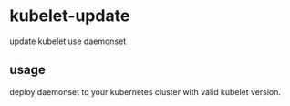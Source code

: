 # kubelet-update
update kubelet use daemonset 

## usage 
deploy daemonset to your kubernetes cluster with valid kubelet version.

